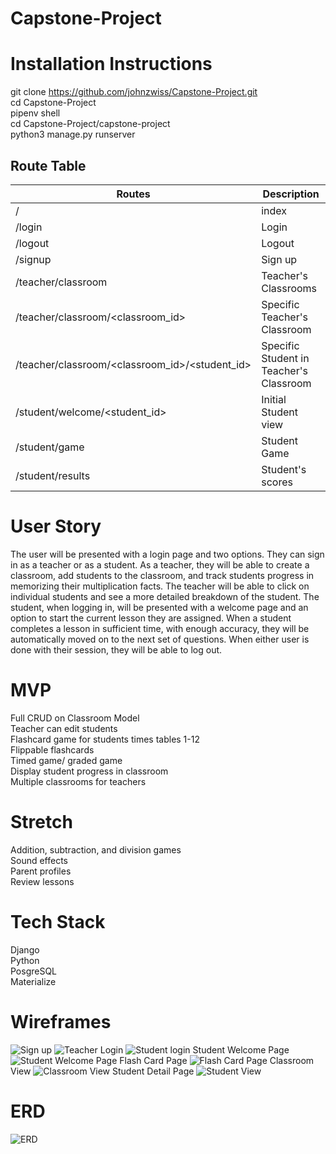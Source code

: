# Capstone-Project

# Installation Instructions
git clone https://github.com/johnzwiss/Capstone-Project.git <br />
cd Capstone-Project <br />
pipenv shell <br />
cd Capstone-Project/capstone-project <br />
python3 manage.py runserver <br />

## Route Table
| Routes      | Description |
| ----------- | ----------- |
| /      | index       |
| /login   | Login        |
| /logout   | Logout        |
| /signup   | Sign up        |
| /teacher/classroom   | Teacher's Classrooms        |
| /teacher/classroom/<classroom_id>   | Specific Teacher's Classroom        |
| /teacher/classroom/<classroom_id>/<student_id>   | Specific Student in Teacher's Classroom        |
|/student/welcome/<student_id>      | Initial Student view       |
|/student/game      | Student Game       |
|/student/results   | Student's scores       |


# User Story 

The user will be presented with a login page and two options. They can sign in as a teacher or as a student. As a teacher, they will be able to create a classroom, add students to the classroom, and track students progress in memorizing their multiplication facts. The teacher will be able to click on individual students and see a more detailed breakdown of the student. The student, when logging in, will be presented with a welcome page and an option to start the current lesson they are assigned. When a student completes a lesson in sufficient time, with enough accuracy, they will be automatically moved on to the next set of questions. When either user is done with their session, they will be able to log out. 

# MVP
Full CRUD on Classroom Model <br />
Teacher can edit students <br />
Flashcard game for students times tables 1-12 <br />
Flippable flashcards <br />
Timed game/ graded game<br />
Display student progress in classroom <br />
Multiple classrooms for teachers<br /> 

# Stretch 
Addition, subtraction, and division games<br /> 
Sound effects<br /> 
Parent profiles<br /> 
Review lessons<br /> 

# Tech Stack 
Django<br />
Python<br />
PosgreSQL<br />
Materialize<br /> 

# Wireframes


![Sign up](https://i.imgur.com/YkJ9jJ0.png)
![Teacher Login](https://i.imgur.com/dPsaRLQ.png)
![Student login](https://i.imgur.com/9Zo5YG0.png)
Student Welcome Page
![Student Welcome Page](https://i.imgur.com/XW0129v.png)
Flash Card Page
![Flash Card Page](https://i.imgur.com/vCq4q6T.png)
Classroom View
![Classroom View](https://i.imgur.com/GR6xUfZ.png)
Student Detail Page
![Student View](https://i.imgur.com/4CGdaSD.png)

# ERD
![ERD](https://i.imgur.com/Yd9CzDK.png)

